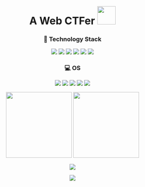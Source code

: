 <h1 align="center">A Web CTFer <img src="https://media.giphy.com/media/mGcNjsfWAjY5AEZNw6/giphy.gif" width="50"></h1>

<p align="center">
<h3 align="center"> 🚀 Technology Stack</h3>


<p align="center">
<img src="https://img.shields.io/badge/Python-3776AB?style=for-the-badge&logo=python&logoColor=white"/>
<img src="https://img.shields.io/badge/HTML5-E34F26?style=for-the-badge&logo=html5&logoColor=white"/>
<img src="https://img.shields.io/badge/PHP-777BB4?style=for-the-badge&logo=php&logoColor=white"/>
<img src="https://img.shields.io/badge/Java-ED8B00?style=for-the-badge&logo=java&logoColor=white"/>
<img src="https://img.shields.io/badge/JavaScript-F7DF1E?style=for-the-badge&logo=javascript&logoColor=black"/>
<img src="https://img.shields.io/badge/C-00599C?style=for-the-badge&logo=c&logoColor=white"/>
  
</p>

<p align="center">
<h3 align="center"> 💻 OS </h3>

<p align="center">
<img src="https://img.shields.io/badge/Android-3DDC84?style=for-the-badge&logo=android&logoColor=white"/>
<img src="https://img.shields.io/badge/Linux-FCC624?style=for-the-badge&logo=linux&logoColor=black"/>
<img src="https://img.shields.io/badge/Ubuntu-E95420?style=for-the-badge&logo=ubuntu&logoColor=white"/>
<img src="https://img.shields.io/badge/Windows-0078D6?style=for-the-badge&logo=windows&logoColor=white"/>
<img src="https://img.shields.io/badge/Kali_Linux-557C94?style=for-the-badge&logo=kali-linux&logoColor=white"/>
</p>

 



<p align = "center">
  <img height="180px" src="https://github-readme-stats.vercel.app/api?username=H4cking2theGate&count_private=true&show_icons=true&theme=codeSTACKr" />
  <img height="180px" src="https://github-readme-stats.vercel.app/api/top-langs/?username=H4cking2theGate&hide=css,html&theme=aura" />
</p>

<div align="center"> <img src="https://github-profile-trophy.vercel.app/?username=H4cking2theGate&theme=maroongold" /> </div>

<p align = "center">
 <img src="https://activity-graph.herokuapp.com/graph?username=H4cking2theGate&theme=redical">
</p>





<!--
**H4cking2theGate/H4cking2theGate** is a ✨ _special_ ✨ repository because its `README.md` (this file) appears on your GitHub profile.

Here are some ideas to get you started:

- 🔭 I’m currently working on ...
- 🌱 I’m currently learning ...
- 👯 I’m looking to collaborate on ...
- 🤔 I’m looking for help with ...
- 💬 Ask me about ...
- 📫 How to reach me: ...
- 😄 Pronouns: ...
- ⚡ Fun fact: ...
-->
